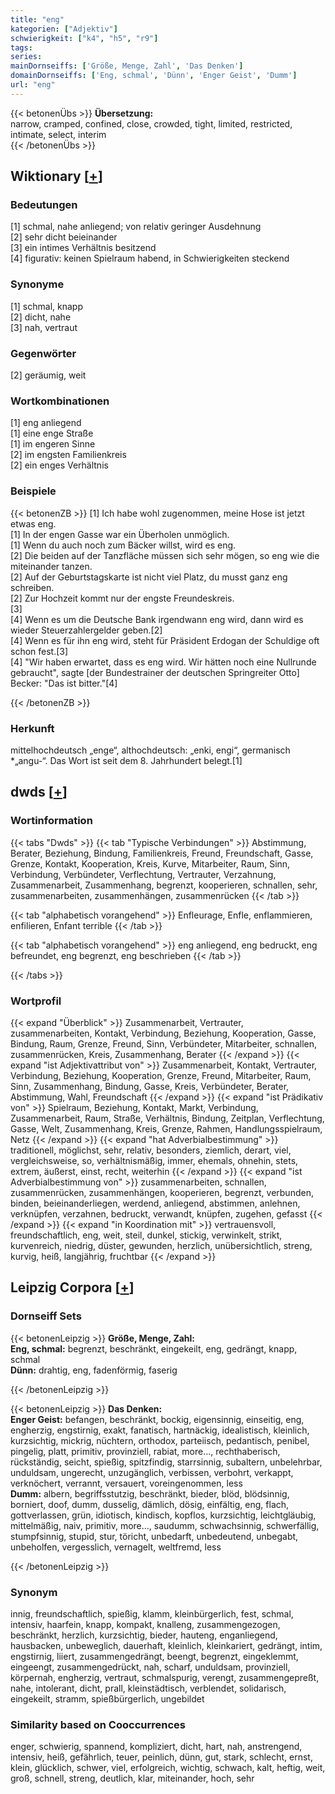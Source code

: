 ```yaml
---
title: "eng"
kategorien: ["Adjektiv"]
schwierigkeit: ["k4", "h5", "r9"]
tags:
series:
mainDornseiffs: ['Größe, Menge, Zahl', 'Das Denken']
domainDornseiffs: ['Eng, schmal', 'Dünn', 'Enger Geist', 'Dumm']
url: "eng"
---
```


{{< betonenÜbs >}}
**Übersetzung:**  
narrow, cramped, confined, close, crowded, tight, limited, restricted, intimate, select, interim  
{{< /betonenÜbs >}}

## Wiktionary [[+](https://de.wiktionary.org/wiki/eng)]

### Bedeutungen
[1] schmal, nahe anliegend; von relativ geringer Ausdehnung  
[2] sehr dicht beieinander  
[3] ein intimes Verhältnis besitzend  
[4] figurativ: keinen Spielraum habend, in Schwierigkeiten steckend  

### Synonyme
[1] schmal, knapp  
[2] dicht, nahe  
[3] nah, vertraut  

### Gegenwörter
[2] geräumig, weit  

### Wortkombinationen
[1] eng anliegend  
[1] eine enge Straße  
[1] im engeren Sinne  
[2] im engsten Familienkreis  
[2] ein enges Verhältnis  

### Beispiele
{{< betonenZB >}}
[1] Ich habe wohl zugenommen, meine Hose ist jetzt etwas eng.  
[1] In der engen Gasse war ein Überholen unmöglich.  
[1] Wenn du auch noch zum Bäcker willst, wird es eng.  
[2] Die beiden auf der Tanzfläche müssen sich sehr mögen, so eng wie die miteinander tanzen.  
[2] Auf der Geburtstagskarte ist nicht viel Platz, du musst ganz eng schreiben.  
[2] Zur Hochzeit kommt nur der engste Freundeskreis.  
[3]  
[4] Wenn es um die Deutsche Bank irgendwann eng wird, dann wird es wieder Steuerzahlergelder geben.[2]  
[4] Wenn es für ihn eng wird, steht für Präsident Erdogan der Schuldige oft schon fest.[3]  
[4] "Wir haben erwartet, dass es eng wird. Wir hätten noch eine Nullrunde gebraucht", sagte [der Bundestrainer der deutschen Springreiter Otto] Becker: "Das ist bitter."[4]  

{{< /betonenZB >}}
### Herkunft
mittelhochdeutsch „enge“, althochdeutsch: „enki, engi“, germanisch *„angu-“. Das Wort ist seit dem 8. Jahrhundert belegt.[1]  



## dwds [[+](https://www.dwds.de/wb/eng)]

### Wortinformation
{{< tabs "Dwds" >}}
{{< tab "Typische Verbindungen" >}}
Abstimmung, Berater, Beziehung, Bindung, Familienkreis, Freund, Freundschaft, Gasse, Grenze, Kontakt, Kooperation, Kreis, Kurve, Mitarbeiter, Raum, Sinn, Verbindung, Verbündeter, Verflechtung, Vertrauter, Verzahnung, Zusammenarbeit, Zusammenhang, begrenzt, kooperieren, schnallen, sehr, zusammenarbeiten, zusammenhängen, zusammenrücken
{{< /tab >}}

{{< tab "alphabetisch vorangehend" >}}
Enfleurage, Enfle, enflammieren, enfilieren, Enfant terrible
{{< /tab >}}

{{< tab "alphabetisch vorangehend" >}}
eng anliegend, eng bedruckt, eng befreundet, eng begrenzt, eng beschrieben
{{< /tab >}}

{{< /tabs >}}

### Wortprofil
{{< expand "Überblick" >}} Zusammenarbeit, Vertrauter, zusammenarbeiten, Kontakt, Verbindung, Beziehung, Kooperation, Gasse, Bindung, Raum, Grenze, Freund, Sinn, Verbündeter, Mitarbeiter, schnallen, zusammenrücken, Kreis, Zusammenhang, Berater {{< /expand >}}
{{< expand "ist Adjektivattribut von" >}} Zusammenarbeit, Kontakt, Vertrauter, Verbindung, Beziehung, Kooperation, Grenze, Freund, Mitarbeiter, Raum, Sinn, Zusammenhang, Bindung, Gasse, Kreis, Verbündeter, Berater, Abstimmung, Wahl, Freundschaft {{< /expand >}}
{{< expand "ist Prädikativ von" >}} Spielraum, Beziehung, Kontakt, Markt, Verbindung, Zusammenarbeit, Raum, Straße, Verhältnis, Bindung, Zeitplan, Verflechtung, Gasse, Welt, Zusammenhang, Kreis, Grenze, Rahmen, Handlungsspielraum, Netz {{< /expand >}}
{{< expand "hat Adverbialbestimmung" >}} traditionell, möglichst, sehr, relativ, besonders, ziemlich, derart, viel, vergleichsweise, so, verhältnismäßig, immer, ehemals, ohnehin, stets, extrem, äußerst, einst, recht, weiterhin {{< /expand >}}
{{< expand "ist Adverbialbestimmung von" >}} zusammenarbeiten, schnallen, zusammenrücken, zusammenhängen, kooperieren, begrenzt, verbunden, binden, beieinanderliegen, werdend, anliegend, abstimmen, anlehnen, verknüpfen, verzahnen, bedruckt, verwandt, knüpfen, zugehen, gefasst {{< /expand >}}
{{< expand "in Koordination mit" >}} vertrauensvoll, freundschaftlich, eng, weit, steil, dunkel, stickig, verwinkelt, strikt, kurvenreich, niedrig, düster, gewunden, herzlich, unübersichtlich, streng, kurvig, heiß, langjährig, fruchtbar {{< /expand >}}

## Leipzig Corpora [[+](https://corpora.uni-leipzig.de/en/res?word=eng&corpusId=deu_newscrawl-public_2018)]

### Dornseiff Sets
{{< betonenLeipzig >}}
**Größe, Menge, Zahl:**  
**Eng, schmal:** begrenzt, beschränkt, eingekeilt, eng, gedrängt, knapp, schmal  
**Dünn:** drahtig, eng, fadenförmig, faserig  

{{< /betonenLeipzig >}}


{{< betonenLeipzig >}}
**Das Denken:**  
**Enger Geist:** befangen, beschränkt, bockig, eigensinnig, einseitig, eng, engherzig, engstirnig, exakt, fanatisch, hartnäckig, idealistisch, kleinlich, kurzsichtig, mickrig, nüchtern, orthodox, parteiisch, pedantisch, penibel, pingelig, platt, primitiv, provinziell, rabiat, more..., rechthaberisch, rückständig, seicht, spießig, spitzfindig, starrsinnig, subaltern, unbelehrbar, unduldsam, ungerecht, unzugänglich, verbissen, verbohrt, verkappt, verknöchert, verrannt, versauert, voreingenommen, less  
**Dumm:** albern, begriffsstutzig, beschränkt, bieder, blöd, blödsinnig, borniert, doof, dumm, dusselig, dämlich, dösig, einfältig, eng, flach, gottverlassen, grün, idiotisch, kindisch, kopflos, kurzsichtig, leichtgläubig, mittelmäßig, naiv, primitiv, more..., saudumm, schwachsinnig, schwerfällig, stumpfsinnig, stupid, stur, töricht, unbedarft, unbedeutend, unbegabt, unbeholfen, vergesslich, vernagelt, weltfremd, less  

{{< /betonenLeipzig >}}

### Synonym
innig, freundschaftlich, spießig, klamm, kleinbürgerlich, fest, schmal, intensiv, haarfein, knapp, kompakt, knalleng, zusammengezogen, beschränkt, herzlich, kurzsichtig, bieder, hauteng, enganliegend, hausbacken, unbeweglich, dauerhaft, kleinlich, kleinkariert, gedrängt, intim, engstirnig, liiert, zusammengedrängt, beengt, begrenzt, eingeklemmt, eingeengt, zusammengedrückt, nah, scharf, unduldsam, provinziell, körpernah, engherzig, vertraut, schmalspurig, verengt, zusammengepreßt, nahe, intolerant, dicht, prall, kleinstädtisch, verblendet, solidarisch, eingekeilt, stramm, spießbürgerlich, ungebildet


### Similarity based on Cooccurrences
enger, schwierig, spannend, kompliziert, dicht, hart, nah, anstrengend, intensiv, heiß, gefährlich, teuer, peinlich, dünn, gut, stark, schlecht, ernst, klein, glücklich, schwer, viel, erfolgreich, wichtig, schwach, kalt, heftig, weit, groß, schnell, streng, deutlich, klar, miteinander, hoch, sehr


